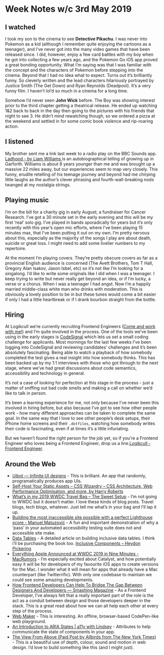 # Week Notes w/c 3rd May 2019

## I watched
I took my son to the cinema to see **Detective Pikachu**. I was never into Pokemon as a kid (although I remember quite enjoying the cartoons as a teenager), and I’ve never got into the many video games that have been released since. I did, however, enjoy a few card battles with my boy when he got into collecting a few years ago, and the Pokemon Go iOS app proved a great bonding opportunity. What I’m saying was that I was familiar with the concept and the characters of Pokemon before stepping into the cinema. Beyond that I had no idea what to expect. Turns out it’s brilliantly funny. So cleverly written and the lead characters hilariously portrayed by Justice Smith (The Get Down) and Ryan Reynolds (Deadpool). It’s a very funny film. I haven’t lol’d so much in a cinema for a long time. 

Somehow I’d never seen **John Wick** before. The Boy was showing interest prior to the third chapter getting a theatrical release. He ended up watching 1&2 back to back in the day then going to the pictures with his friends that night to see 3. He didn’t mind rewatching though, so we ordered a pizza at the weekend and settled in for some comic book violence and rip-roaring action. 

## I listened
My brother sent me a link last week to a radio play on the BBC Sounds app. [Ladhood - by Liam Williams ](https://www.bbc.co.uk/programmes/b098sdt6) is an autobiographical telling of growing up in Garforth. Williams is about 8 years younger than me and was brought up a massive 22 miles away, but our experiences seem to map very closely. This funny, erudite retelling of his teenage journey and beyond had me chirping little laughs as the author’s clever phrasing and fourth-wall-breaking nods twanged at my nostalgia strings.

## Playing music
I’m on the bill for a charity gig in early August; a fundraiser for Cancer Research. I’ve got a 30 minute set in the early evening and this will be my first ‘real’ solo gig. I’ve played in bands sporadically for years but it’s only recently with this year’s open mic efforts,  where I’ve been playing 15 minutes max, that I’ve been putting it out on my own. I’m pretty nervous about this, especially as the majority of the songs I play are about death, suicide or great loss. I might need to add some livelier numbers to my repertoire. 

At the moment I’m playing covers. They’re pretty obscure covers as far as a provincial English audience is concerned (The Avett Brothers, Tom T Hall, Gregory Alan Isakov, Jason Isbel, etc) so it’s not like I’m looking for a singalong. I’d like to write some originals like I did when I was a teenager. I keep trying to write but never really get beyond an idea, or if I’m lucky, a verse or a chorus. When I was a teenager I had angst. Now I’m a happily married middle-class white man who drinks with moderation. This is obviously a lovely position to be in but these tunes would come a bit easier if only I had a little heartbreak or if I drank bourbon straight from the bottle. 

## Hiring
At Logikcull we’re currently recruiting Frontend Engineers ([Come and work with me!](https://www.logikcull.com/careers#jumpToPositions)) and I’m quite involved in the process. One of the tools we’ve been using in the early stages is [CodeSignal](https://codesignal.com) which lets us set a small coding challenge for applicants. Most mornings for the last few weeks I’ve been logging into CodeSignal and reviewing candidates’ challenges and it’s been absolutely fascinating. Being able to watch a playback of how somebody completed the test gives a real insight into how somebody thinks. This has been backed up by my 1:1 interviews with those who got through to the next stage, where we’ve had great discussions about code semantics, accessibility and technology in general. 

It’s not a case of looking for perfection at this stage in the process - just a matter of sniffing out bad code smells and making a call on whether we’d like to talk in person.

It’s been a learning experience for me, not only because I’ve never been this involved in hiring before, but also because I’ve got to see how other people work - how many different approaches can be taken to complete the same goal. In the same way that I love to see other people’s desk setups, their iPhone home screens and their `.dotfiles`, watching how somebody writes their code is fascinating, even if at times it’s a little infuriating.

But we haven’t found the right person for the job yet, so if you’re a Frontend Engineer who loves being a Frontend Engineer, drop us a line.[Logikcull - Frontend Engineer](https://jobs.lever.co/logikcull/ebf4ea7a-cfa7-4432-881d-194f1d24e583).

## Around the Web
* [Uibot — Infinite UI designs](https://www.uibot.app/) - This is brilliant. An app that randomly, programatically produces app UIs. 
* [Self-Host Your Static Assets – CSS Wizardry – CSS Architecture, Web Performance Optimisation, and more, by Harry Roberts](https://csswizardry.com/2019/05/self-host-your-static-assets/)
* [What’s in my 2019 WWDC Travel Bag – The Sweet Setup](https://thesweetsetup.com/whats-in-my-2019-wwdc-travel-bag/) - I’m not going to WWDC but it doesn’t matter. I love these kinds of blog posts. Travel blogs, tech blogs, whatever. Just tell me what’s in your bag and I’ll lap it up.
* [Building the most inaccessible site possible with a perfect Lighthouse score - Manuel Matuzović](https://www.matuzo.at/blog/building-the-most-inaccessible-site-possible-with-a-perfect-lighthouse-score/) - A fun and important demonstration of why a ‘pass’  in your automated accessibility testing suite does not and accessible site make.  
* [Data Tables](http://inclusive-components.design/data-tables/) - A detailed article on building inclusive data tables. I think i’ll be purchasing the book too. [Inclusive Components – Heydon Pickering](http://book.inclusive-components.design)
* [Everything Apple Announced at WWDC 2019 in Nine Minutes - MacRumors](https://www.macrumors.com/2019/06/03/everything-apple-announced-at-wwdc/) - I’m especially excited about Catalyst, and how potentially easy it will be for developers of my favourite iOS apps to create versions for the Mac. I wonder what it will mean for apps that already have a Mac counterpart (like Twitterrific). With only one codebase to maintain we could see some amazing developments.
* [How Frontend Developers Can Help To Bridge The Gap Between Designers And Developers — Smashing Magazine](https://www.smashingmagazine.com/2019/05/frontend-developers-designers/) - As a Frontend Developer, I’ve always felt that a really important part of the role is the act as a conduit between design and those developers deeper in the stack. This is a great read about how we can all help each other at every step of the process.
* [Web Maker](https://webmaker.app/) - This is interesting. An offline, browser-based CodePen-like web playground.
* [An Introduction to ARIA States | a11y with Lindsey](https://www.a11ywithlindsey.com/blog/introduction-aria-states/) - Attributes to help communicate the state of components in your app.
* [The View From Above (Paid Post by Allbirds from The New York Times)](https://www.nytimes.com/paidpost/allbirds/the-view-from-above.html) - This is a beautiful use of depth, colour, sound and motion in web design. I’d love to build something like this (and I might just).